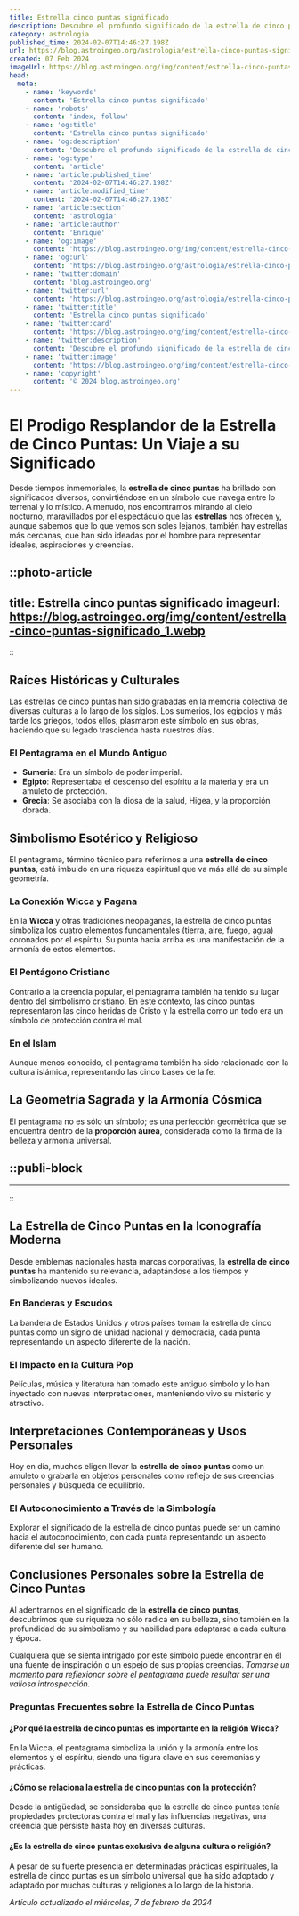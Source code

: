 ```yaml
---
title: Estrella cinco puntas significado
description: Descubre el profundo significado de la estrella de cinco puntas, un símbolo antiguo que encierra mística y poder en su geometría.
category: astrologia
published_time: 2024-02-07T14:46:27.198Z
url: https://blog.astroingeo.org/astrologia/estrella-cinco-puntas-significado
created: 07 Feb 2024
imageUrl: https://blog.astroingeo.org/img/content/estrella-cinco-puntas-significado_1.webp
head:
  meta:
    - name: 'keywords'
      content: 'Estrella cinco puntas significado'
    - name: 'robots'
      content: 'index, follow'
    - name: 'og:title'
      content: 'Estrella cinco puntas significado'
    - name: 'og:description'
      content: 'Descubre el profundo significado de la estrella de cinco puntas, un símbolo antiguo que encierra mística y poder en su geometría.'
    - name: 'og:type'
      content: 'article'
    - name: 'article:published_time'
      content: '2024-02-07T14:46:27.198Z'
    - name: 'article:modified_time'
      content: '2024-02-07T14:46:27.198Z'
    - name: 'article:section'
      content: 'astrologia'
    - name: 'article:author'
      content: 'Enrique'
    - name: 'og:image'
      content: 'https://blog.astroingeo.org/img/content/estrella-cinco-puntas-significado_1.webp'
    - name: 'og:url'
      content: 'https://blog.astroingeo.org/astrologia/estrella-cinco-puntas-significado'
    - name: 'twitter:domain'
      content: 'blog.astroingeo.org'
    - name: 'twitter:url'
      content: 'https://blog.astroingeo.org/astrologia/estrella-cinco-puntas-significado'
    - name: 'twitter:title'
      content: 'Estrella cinco puntas significado'
    - name: 'twitter:card'
      content: 'https://blog.astroingeo.org/img/content/estrella-cinco-puntas-significado_1.webp'
    - name: 'twitter:description'
      content: 'Descubre el profundo significado de la estrella de cinco puntas, un símbolo antiguo que encierra mística y poder en su geometría.'
    - name: 'twitter:image'
      content: 'https://blog.astroingeo.org/img/content/estrella-cinco-puntas-significado_1.webp'
    - name: 'copyright'
      content: '© 2024 blog.astroingeo.org'
---
```

# El Prodigo Resplandor de la Estrella de Cinco Puntas: Un Viaje a su Significado

Desde tiempos inmemoriales, la **estrella de cinco puntas** ha brillado con significados diversos, convirtiéndose en un símbolo que navega entre lo terrenal y lo místico. A menudo, nos encontramos mirando al cielo nocturno, maravillados por el espectáculo que las **estrellas** nos ofrecen y, aunque sabemos que lo que vemos son soles lejanos, también hay estrellas más cercanas, que han sido ideadas por el hombre para representar ideales, aspiraciones y creencias.


::photo-article
---
title: Estrella cinco puntas significado
imageurl: https://blog.astroingeo.org/img/content/estrella-cinco-puntas-significado_1.webp
---
::



## Raíces Históricas y Culturales
Las estrellas de cinco puntas han sido grabadas en la memoria colectiva de diversas culturas a lo largo de los siglos. Los sumerios, los egipcios y más tarde los griegos, todos ellos, plasmaron este símbolo en sus obras, haciendo que su legado trascienda hasta nuestros días.

### El Pentagrama en el Mundo Antiguo
- **Sumeria**: Era un símbolo de poder imperial.
- **Egipto**: Representaba el descenso del espíritu a la materia y era un amuleto de protección.
- **Grecia**: Se asociaba con la diosa de la salud, Higea, y la proporción dorada.

## Simbolismo Esotérico y Religioso
El pentagrama, término técnico para referirnos a una **estrella de cinco puntas**, está imbuido en una riqueza espiritual que va más allá de su simple geometría.

### La Conexión Wicca y Pagana
En la **Wicca** y otras tradiciones neopaganas, la estrella de cinco puntas simboliza los cuatro elementos fundamentales (tierra, aire, fuego, agua) coronados por el espíritu. Su punta hacia arriba es una manifestación de la armonía de estos elementos.

### El Pentágono Cristiano
Contrario a la creencia popular, el pentagrama también ha tenido su lugar dentro del simbolismo cristiano. En este contexto, las cinco puntas representaron las cinco heridas de Cristo y la estrella como un todo era un símbolo de protección contra el mal.

### En el Islam
Aunque menos conocido, el pentagrama también ha sido relacionado con la cultura islámica, representando las cinco bases de la fe.

## La Geometría Sagrada y la Armonía Cósmica
El pentagrama no es sólo un símbolo; es una perfección geométrica que se encuentra dentro de la **proporción áurea**, considerada como la firma de la belleza y armonía universal.


  ::publi-block
  ---
  ---
  ::
  
  

## La Estrella de Cinco Puntas en la Iconografía Moderna
Desde emblemas nacionales hasta marcas corporativas, la **estrella de cinco puntas** ha mantenido su relevancia, adaptándose a los tiempos y simbolizando nuevos ideales.

### En Banderas y Escudos
La bandera de Estados Unidos y otros países toman la estrella de cinco puntas como un signo de unidad nacional y democracia, cada punta representando un aspecto diferente de la nación.

### El Impacto en la Cultura Pop
Películas, música y literatura han tomado este antiguo símbolo y lo han inyectado con nuevas interpretaciones, manteniendo vivo su misterio y atractivo.

## Interpretaciones Contemporáneas y Usos Personales
Hoy en día, muchos eligen llevar la **estrella de cinco puntas** como un amuleto o grabarla en objetos personales como reflejo de sus creencias personales y búsqueda de equilibrio.

### El Autoconocimiento a Través de la Simbología
Explorar el significado de la estrella de cinco puntas puede ser un camino hacia el autoconocimiento, con cada punta representando un aspecto diferente del ser humano.

## Conclusiones Personales sobre la Estrella de Cinco Puntas
Al adentrarnos en el significado de la **estrella de cinco puntas**, descubrimos que su riqueza no sólo radica en su belleza, sino también en la profundidad de su simbolismo y su habilidad para adaptarse a cada cultura y época. 

Cualquiera que se sienta intrigado por este símbolo puede encontrar en él una fuente de inspiración o un espejo de sus propias creencias. *Tomarse un momento para reflexionar sobre el pentagrama puede resultar ser una valiosa introspección.*

### Preguntas Frecuentes sobre la Estrella de Cinco Puntas

#### ¿Por qué la estrella de cinco puntas es importante en la religión Wicca?
En la Wicca, el pentagrama simboliza la unión y la armonía entre los elementos y el espíritu, siendo una figura clave en sus ceremonias y prácticas.

#### ¿Cómo se relaciona la estrella de cinco puntas con la protección?
Desde la antigüedad, se consideraba que la estrella de cinco puntas tenía propiedades protectoras contra el mal y las influencias negativas, una creencia que persiste hasta hoy en diversas culturas.

#### ¿Es la estrella de cinco puntas exclusiva de alguna cultura o religión?
A pesar de su fuerte presencia en determinadas prácticas espirituales, la estrella de cinco puntas es un símbolo universal que ha sido adoptado y adaptado por muchas culturas y religiones a lo largo de la historia.

_Artículo actualizado el miércoles, 7 de febrero de 2024_